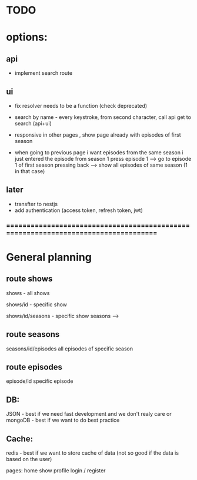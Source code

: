 # TODO

# options:

## api

- implement search route

## ui

- fix resolver needs to be a function (check deprecated)

- search by name - every keystroke, from second character, call api get to search (api+ui)

- responsive in other pages , show page already with episodes of first season

- when going to previous page i want episodes from the same season i just entered the episode from
  season 1 press episode 1 --> go to episode 1 of first season
  pressing back --> show all episodes of same season (1 in that case)

## later

- transfter to nestjs
- add authentication (access token, refresh token, jwt)

### ==================================================================================

# General planning

## route shows

shows - all shows

shows/id - specific show

shows/id/seasons - specific show seasons -->

## route seasons

seasons/id/episodes all episodes of specific season

## route episodes

episode/id specific episode

## DB:

JSON - best if we need fast development and we don't realy care
or
mongoDB - best if we want to do best practice

## Cache:

redis - best if we want to store cache of data (not so good if the data is based on the user)

pages:
home
show
profile
login / register
